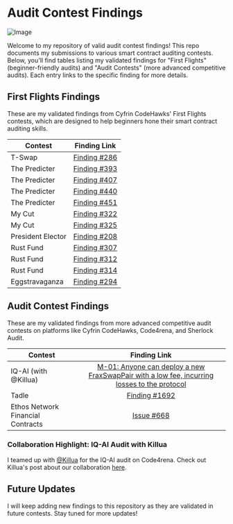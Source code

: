 # Audit Contest Findings

![Image](https://github.com/user-attachments/assets/15e4c419-4835-40f1-8625-7f3be612cab6)

Welcome to my repository of valid audit contest findings! This repo documents my submissions to various smart contract auditing contests. Below, you'll find tables listing my validated findings for "First Flights" (beginner-friendly audits) and "Audit Contests" (more advanced competitive audits). Each entry links to the specific finding for more details.

## First Flights Findings

These are my validated findings from Cyfrin CodeHawks' First Flights contests, which are designed to help beginners hone their smart contract auditing skills.

| Contest            | Finding Link                                      |
|--------------------|:-------------------------------------------------:|
| T-Swap             | [Finding #286](https://codehawks.cyfrin.io/c/2024-06-t-swap/s/286) |
| The Predicter      | [Finding #393](https://codehawks.cyfrin.io/c/2024-07-the-predicter/s/393) |
| The Predicter      | [Finding #407](https://codehawks.cyfrin.io/c/2024-07-the-predicter/s/407) |
| The Predicter      | [Finding #440](https://codehawks.cyfrin.io/c/2024-07-the-predicter/s/440) |
| The Predicter      | [Finding #451](https://codehawks.cyfrin.io/c/2024-07-the-predicter/s/451) |
| My Cut             | [Finding #322](https://codehawks.cyfrin.io/c/2024-08-MyCut/s/322) |
| My Cut             | [Finding #325](https://codehawks.cyfrin.io/c/2024-08-MyCut/s/325) |
| President Elector  | [Finding #208](https://codehawks.cyfrin.io/c/2024-09-president-elector/s/208) |
| Rust Fund          | [Finding #307](https://codehawks.cyfrin.io/c/2025-03-rustfund/s/307) |
| Rust Fund          | [Finding #312](https://codehawks.cyfrin.io/c/2024-08-tadle/s/1692) |
| Rust Fund          | [Finding #314](https://codehawks.cyfrin.io/c/2025-03-rustfund/s/314) |
| Eggstravaganza     | [Finding #294](https://codehawks.cyfrin.io/c/2025-04-eggstravaganza/s/294) |

## Audit Contest Findings

These are my validated findings from more advanced competitive audit contests on platforms like Cyfrin CodeHawks, Code4rena, and Sherlock Audit.

| Contest                      | Finding Link                                      |
|------------------------------|:-------------------------------------------------:|
| IQ-AI (with @Killua)         | [M-01: Anyone can deploy a new FraxSwapPair with a low fee, incurring losses to the protocol](https://code4rena.com/reports/2025-01-iq-ai#m-01-anyone-can-deploy-a-new-fraxswappair-with-a-low-fee-incurring-losses-to-the-protocol-) |
| Tadle                        | [Finding #1692](https://codehawks.cyfrin.io/c/2024-08-tadle/s/1692) |
| Ethos Network Financial Contracts | [Issue #668](https://github.com/sherlock-audit/2024-11-ethos-network-ii-judging/issues/668) |

### Collaboration Highlight: IQ-AI Audit with Killua
I teamed up with [@Killua](https://x.com/0x158_) for the IQ-AI audit on Code4rena. Check out Killua's post about our collaboration [here](https://x.com/0x158_/status/1895548566493675897).

## Future Updates

I will keep adding new findings to this repository as they are validated in future contests. Stay tuned for more updates!
